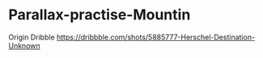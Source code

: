 # Parallax-practise-Mountin
Origin Dribble https://dribbble.com/shots/5885777-Herschel-Destination-Unknown
